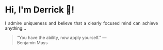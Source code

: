 # Hi, I'm Derrick 👋!
<p align="justify">I admire uniqueness and believe that a clearly focused mind can achieve anything...</p> 
<!-- #quote-start -->
<blockquote>&ldquo;You have the ability, now apply yourself.&rdquo; &mdash; <footer>Benjamin Mays</footer></blockquote>
<!-- #quote-end -->

